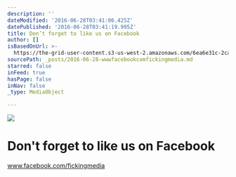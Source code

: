 ```yaml
---
description: ''
dateModified: '2016-06-28T03:41:06.425Z'
datePublished: '2016-06-28T03:41:19.995Z'
title: Don’t forget to like us on Facebook
author: []
isBasedOnUrl: >-
  https://the-grid-user-content.s3-us-west-2.amazonaws.com/6ea6e31c-2ca1-4158-aced-ee6e374e88cc.png
sourcePath: _posts/2016-06-28-wwwfacebookcomfickingmedia.md
starred: false
inFeed: true
hasPage: false
inNav: false
_type: MediaObject

---
```

![](https://the-grid-user-content.s3-us-west-2.amazonaws.com/b81d5841-476c-4ac2-a0b9-4829100c8379.png)

# Don't forget to like us on Facebook

www.facebook.com/fickingmedia